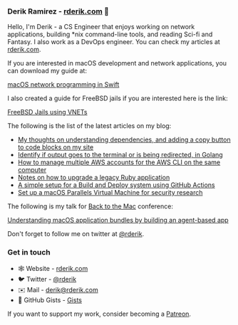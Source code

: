 ### Derik Ramirez - [rderik.com](https://rderik.com) 👋

Hello, I'm Derik - a CS Engineer that enjoys working on network applications, building *nix command-line tools, and reading Sci-fi and Fantasy. I also work as a DevOps engineer. You can check my articles at [rderik.com](https://rderik.com).

If you are interested in macOS development and network applications, you can download my guide at:

[macOS network programming in Swift](https://rderik.com/guides)

I also created a guide for FreeBSD jails if you are interested here is the link:

[FreeBSD Jails using VNETs](https://rderik.com/guides)

The following is the list of the latest articles on my blog:

- [My thoughts on understanding dependencies, and adding a copy button to code blocks on my site](https://rderik.com/blog/my-thoughts-on-understanding-dependencies-and-adding-a-copy-button-to-code-blocks-on-my-site/)
- [Identify if output goes to the terminal or is being redirected, in Golang](https://rderik.com/blog/identify-if-output-goes-to-the-terminal-or-is-being-redirected-in-golang/)
- [How to manage multiple AWS accounts for the AWS CLI on the same computer](https://rderik.com/blog/how-to-manage-multiple-aws-accounts-for-the-aws-cli-on-the-same-computer/)
- [Notes on how to upgrade a legacy Ruby application](https://rderik.com/blog/notes-on-how-to-upgrade-a-legacy-ruby-application/)
- [A simple setup for a Build and Deploy system using GitHub Actions](https://rderik.com/blog/a-simple-setup-for-a-build-and-deploy-system-using-github-actions/)
- [Set up a macOS Parallels Virtual Machine for security research](https://rderik.com/blog/set-up-a-macos-parallels-virtual-machine-for-security-research/)


The following is my talk for [Back to the Mac](https://backtomac.org) conference:

[Understanding macOS application bundles by building an agent-based app](https://youtu.be/OO-aanwkh0k)

Don't forget to follow me on twitter at [@rderik](https://twitter.com/rderik).

### Get in touch
- 🕸 Website - [rderik.com](https://rderik.com)
- 🐦 Twitter - [@rderik](https://twitter.com/rderik)
- ✉️ Mail - [derik@rderik.com](mailto:derik@rderik.com)
- 🐙 GitHub Gists - [Gists](https://gist.github.com/rderik)

If you want to support my work, consider becoming a [Patreon](https://www.patreon.com/rderik).